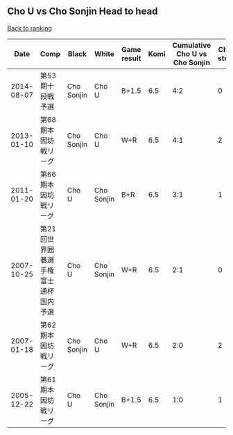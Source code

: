 ## Cho U vs Cho Sonjin Head to head

[Back to ranking](../../index.md)




| **Date** | **Comp** | **Black** | **White** | **Game result** | **Komi** | **Cumulative Cho U vs Cho Sonjin** | **Cho U streak** | **Cho Sonjin streak** | 
| --- | --- | --- | --- | --- | --- | --- | --- | --- |
| 2014-08-07 | 第53期十段戦予選 | Cho Sonjin | Cho U | B+1.5 | 6.5 | 4:2 | 0 | 1 | 
| 2013-01-10 | 第68期本因坊戦リーグ | Cho Sonjin | Cho U | W+R | 6.5 | 4:1 | 2 | 0 | 
| 2011-01-20 | 第66期本因坊戦リーグ | Cho U | Cho Sonjin | B+R | 6.5 | 3:1 | 1 | 0 | 
| 2007-10-25 | 第21回世界囲碁選手権富士通杯国内予選 | Cho U | Cho Sonjin | W+R | 6.5 | 2:1 | 0 | 1 | 
| 2007-01-18 | 第62期本因坊戦リーグ | Cho Sonjin | Cho U | W+R | 6.5 | 2:0 | 2 | 0 | 
| 2005-12-22 | 第61期本因坊戦リーグ | Cho U | Cho Sonjin | B+1.5 | 6.5 | 1:0 | 1 | 0 |




